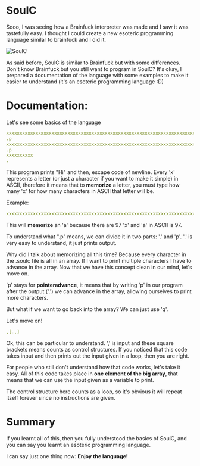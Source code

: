 # SoulC
Sooo, I was seeing how a Brainfuck interpreter was made and I saw it was tastefully easy.
I thought I could create a new esoteric programming language similar to brainfuck and I did it.

![SoulC](https://user-images.githubusercontent.com/68974876/130805678-5868d748-4d36-4f00-8261-95478d273c9c.png)

As said before, SoulC is similar to Brainfuck but with some differences. 
Don't know Brainfuck but you still want to program in SoulC? It's okay, I prepared a documentation of the language with 
some examples to make it easier to understand (it's an esoteric programming language :D)

# Documentation:

Let's see some basics of the language
```yml
xxxxxxxxxxxxxxxxxxxxxxxxxxxxxxxxxxxxxxxxxxxxxxxxxxxxxxxxxxxxxxxxxxxxxxxx
.p
xxxxxxxxxxxxxxxxxxxxxxxxxxxxxxxxxxxxxxxxxxxxxxxxxxxxxxxxxxxxxxxxxxxxxxxxxxxxxxxxxxxxxxxxxxxxxxxxxxxxxxxxx
.p
xxxxxxxxxx
.
```
This program prints "Hi" and then, escape code of newline.
Every 'x' represents a letter (or just a character if you want to make it simple) in ASCII, therefore it means that 
to **memorize** a letter, you must type how many 'x' for how many characters in ASCII that letter will be.

Example: 
```yml
xxxxxxxxxxxxxxxxxxxxxxxxxxxxxxxxxxxxxxxxxxxxxxxxxxxxxxxxxxxxxxxxxxxxxxxxxxxxxxxxxxxxxxxxxxxxxxxxx
```
This will **memorize** an 'a' because there are 97 'x' and 'a' in ASCII is 97.


To understand what ".p" means, we can divide it in two parts: '.' and 'p'. '.' is very easy to understand, it just prints output.

Why did I talk about memorizing all this time? Because every character in the .soulc file is all in an array.
If I want to print multiple characters I have to advance in the array. 
Now that we have this concept clean in our mind, let's move on.

'p' stays for **pointeradvance**, it means that by writing 'p' in our program after the output ('.')
we can advance in the array, allowing ourselves to print more characters. 

But what if we want to go back into the array? We can just use 'q'.

Let's move on!

```yml
,[.,]
```

Ok, this can be particular to understand. ',' is input and these square brackets means counts as control structures.
If you noticed that this code takes input and then prints out the input given in a loop, then you are right.

For people who still don't understand how that code works, let's take it easy.
All of this code takes place in **one element of the big array**, 
that means that we can use the input given as a variable to print.

The control structure here counts as a loop, so it's obvious it will repeat itself forever since no instructions are given.

# Summary
If you learnt all of this, then you fully understood the basics of SoulC, and you can say you learnt an esoteric programming language.

I can say just one thing now: **Enjoy the language!**
